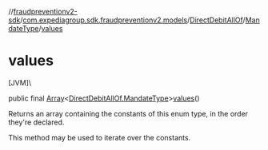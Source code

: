 //[fraudpreventionv2-sdk](../../../../index.md)/[com.expediagroup.sdk.fraudpreventionv2.models](../../index.md)/[DirectDebitAllOf](../index.md)/[MandateType](index.md)/[values](values.md)

# values

[JVM]\

public final [Array](https://kotlinlang.org/api/latest/jvm/stdlib/kotlin/-array/index.html)&lt;[DirectDebitAllOf.MandateType](index.md)&gt;[values](values.md)()

Returns an array containing the constants of this enum type, in the order they're declared.

This method may be used to iterate over the constants.
